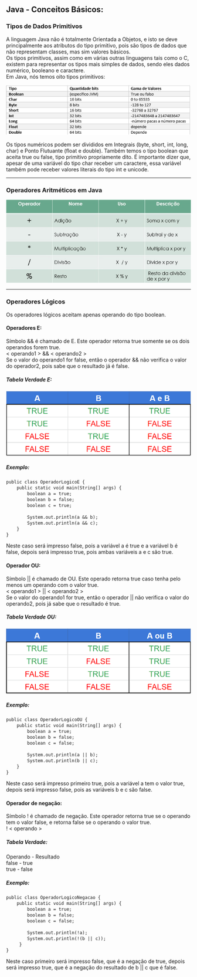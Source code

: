 ## Java - Conceitos Básicos: 

### Tipos de Dados Primitivos
A linguagem Java não é totalmente Orientada a Objetos, e isto se deve principalmente aos atributos do tipo primitivo, pois são tipos de dados que não representam classes, mas sim valores básicos.<br>
Os tipos primitivos, assim como em várias outras linguagens tais como o C, existem para representar os tipos mais simples de dados, sendo eles dados numérico, booleano e caractere.<br>
Em Java, nós temos oito tipos primitivos:


<img src= src/tipos-primitivos.png>

Os tipos numéricos podem ser divididos em Integrais (byte, short, int, long, char) e Ponto Flutuante (float e double). Também temos o tipo boolean que aceita true ou false, tipo primitivo propriamente dito. É importante dizer que, apesar de uma variável do tipo char receber um caractere, essa variável também pode receber valores literais do tipo int e unicode.

---

### Operadores Aritméticos em Java
<img src=src/operadores.jpg>

---

### Operadores Lógicos
Os operadores lógicos aceitam apenas operando do tipo boolean.
#### Operadores E:
Símbolo && é chamado de E. Este operador retorna true somente se os dois operandos forem true.<br>
< operando1 > && < operando2 ><br>
Se o valor do operando1 for false, então o operador && não verifica o valor do operador2, pois sabe que o resultado já é false.

##### Tabela Verdade E:
<img src=src/tabela-verdade.png>

##### Exemplo:
    public class OperadorLogicoE {
        public static void main(String[] args) {
            boolean a = true;
            boolean b = false;
            boolean c = true;

            System.out.println(a && b);
            System.out.println(a && c);
        }
    }
Neste caso será impresso false, pois a variável a é true e a variável b é false, depois será impresso true, pois ambas variáveis a e c são true.

#### Operador OU: 
Símbolo || é chamado de OU. Este operado retorna true caso tenha pelo menos um operando com o valor true.<br>
< operando1 > || < operando2 ><br>
Se o valor do operando1 for true, então o operador || não verifica o valor do operando2, pois já sabe que o resultado é true.<br>

##### Tabela Verdade OU:
<img src=src/tabela-verdade-ou.png>

##### Exemplo: 
    public class OperadorLogicoOU {
        public static void main(String[] args) {
            boolean a = true;
            boolean b = false;
            boolean c = false;

            System.out.println(a || b);
            System.out.println(b || c);
        }
    }
Neste caso será impresso primeiro true, pois a variável a tem o valor true, depois será impresso false, pois as variáveis b e c são false.

#### Operador de negação:
Símbolo ! é chamado de negação. Este operador retorna true se o operando tem o valor false, e retorna false se o operando o valor true.<br>
! < operando ><br>
##### Tabela Verdade: 
Operando    -   Resultado<br>
false   -   true<br>
true    -   false
##### Exemplo:
    public class OperadorLogicoNegacao {
        public static void main(String[] args) {
            boolean a = true;
            boolean b = false;
            boolean c = false;

            System.out.println(!a);
            System.out.println(!(b || c));
         }
    }
Neste caso primeiro será impresso false, que é a negação de true, depois será impresso true, que é a negação do resultado de b || c que é false.